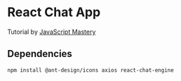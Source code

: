 # React Chat App

Tutorial by [JavaScript Mastery](https://www.youtube.com/watch?v=jcOKU9f86XE&t=198s&ab_channel=JavaScriptMastery)

## Dependencies

```
npm install @ant-design/icons axios react-chat-engine
```
